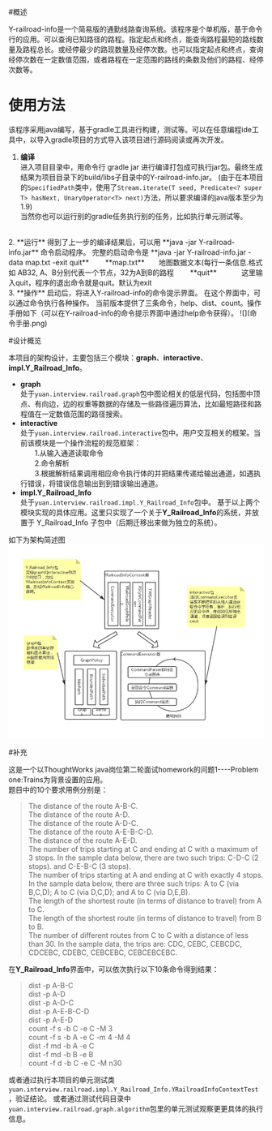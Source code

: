 #概述

Y-railroad-info是一个简易版的通勤线路查询系统。该程序是个单机版，基于命令行的应用。可以查询已知路径的路程。指定起点和终点，能查询路程最短的路线数量及路程总长。或经停最少的路现数量及经停次数。也可以指定起点和终点，查询经停次数在一定数值范围，或者路程在一定范围的路线的条数及他们的路程、经停次数等。

# 使用方法

该程序采用java编写，基于gradle工具进行构建，测试等。可以在任意编程ide工具中，以导入gradle项目的方式导入该项目进行源码阅读或再次开发。

1. **编译**  
进入项目目录中，用命令行 gradle jar 进行编译打包成可执行jar包。最终生成结果为项目目录下的build/libs子目录中的Y-railroad-info.jar。
(由于在本项目的`SpecifiedPath`类中，使用了`Stream.iterate(T seed, Predicate<? super T> hasNext, UnaryOperator<T> next)`方法，所以要求编译的java版本至少为1.9)  
当然你也可以运行别的gradle任务执行别的任务，比如执行单元测试等。  
<br />
2. **运行**  
得到了上一步的编译结果后，可以用 **java -jar Y-railroad-info.jar** 命令启动程序。  
完整的启动命令是 **java -jar Y-railroad-info.jar -data map.txt -exit quit**  
&emsp;&emsp;**map.txt**&emsp;&emsp;地图数据文本(每行一条信息.格式如 AB32, A、B分别代表一个节点，32为A到B的路程  
&emsp;&emsp;**quit**&emsp;&emsp;&emsp;&ensp;这里输入quit，程序的退出命令就是quit。默认为exit  
<br />
3. **操作**  
启动后，将进入Y-railroad-info的命令提示界面。  
在这个界面中，可以通过命令执行各种操作。  
当前版本提供了三条命令，help、dist、count。操作手册如下（可以在Y-railroad-info的命令提示界面中通过help命令获得）。  
![](命令手册.png)

#设计概览

本项目的架构设计，主要包括三个模块：**graph**、**interactive**、**impl.Y_Railroad_Info**。  
+ **graph**  
处于`yuan.interview.railroad.graph`包中图论相关的低层代码，包括图中顶点、有向边，边的权重等数据的存储及一些路径遍历算法，比如最短路径和路程值在一定数值范围的路径搜索。  
+ **interactive**  
处于`yuan.interview.railroad.interactive`包中。用户交互相关的框架。当前该模块是一个操作流程的规范框架：  
&emsp;&emsp;1.从输入通道读取命令  
&emsp;&emsp;2.命令解析  
&emsp;&emsp;3.根据解析结果调用相应命令执行体的并把结果传递给输出通道，如遇执行错误，将错误信息输出到到错误输出通道。  
+ **impl.Y_Railroad_Info**  
处于`yuan.interview.railroad.impl.Y_Railroad_Info`包中。
基于以上两个模块实现的具体应用。这里只实现了一个关于**Y_Railroad_Info**的系统，并放置于	Y_Railroad_Info	子包中（后期迁移出来做为独立的系统）。

如下为架构简述图  
![](Y-railroad-info架构.png)

#补充

这是一个以ThoughtWorks java岗位第二轮面试homework的问题1----Problem one:Trains为背景设置的应用。  
题目中的10个要求用例分别是：
>The distance of the route A-B-C.  
The distance of the route A-D.  
The distance of the route A-D-C.  
The distance of the route A-E-B-C-D.  
The distance of the route A-E-D.  
The number of trips starting at C and ending at C with a maximum of 3 stops.  In the sample data below, there are two such trips: C-D-C (2 stops). and C-E-B-C (3 stops).  
The number of trips starting at A and ending at C with exactly 4 stops.  In the sample data below, there are three such trips: A to C (via B,C,D); A to C (via D,C,D); and A to C (via D,E,B).  
The length of the shortest route (in terms of distance to travel) from A to C.  
The length of the shortest route (in terms of distance to travel) from B to B.  
The number of different routes from C to C with a distance of less than 30.  In the sample data, the trips are: CDC, CEBC, CEBCDC, CDCEBC, CDEBC, CEBCEBC, CEBCEBCEBC.  

在**Y_Railroad_Info**界面中，可以依次执行以下10条命令得到结果：  
>dist -p A-B-C  
dist -p A-D  
dist -p A-D-C  
dist -p A-E-B-C-D  
dist -p A-E-D  
count -f s -b C -e C -M 3  
count -f s -b A -e C -m 4 -M 4  
dist -f md -b A -e C  
dist -f md -b B -e B  
count -f d -b C -e C -M n30  

或者通过执行本项目的单元测试类`yuan.interview.railroad.impl.Y_Railroad_Info.YRailroadInfoContextTest`，验证结论。
或者通过测试代码目录中`yuan.interview.railroad.graph.algorithm`包里的单元测试观察更更具体的执行信息。